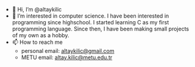 - 👋 Hi, I’m @altaykilic
- 👀 I’m interested in computer science. I have been interested in programming since highschool. I started learning C as my first programming language. Since then, I have been making small projects of my own as a hobby.
- 📫 How to reach me  
    - personal email: altaykilic@gmail.com
    - METU email: altay.kilic@metu.edu.tr

<!---
altaykilic/altaykilic is a ✨ special ✨ repository because its `README.md` (this file) appears on your GitHub profile.
You can click the Preview link to take a look at your changes.
--->
